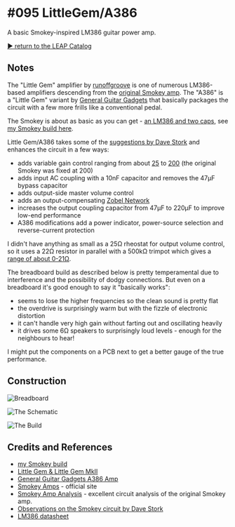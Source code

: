 # #095 LittleGem/A386

A basic Smokey-inspired LM386 guitar power amp.


[:arrow_forward: return to the LEAP Catalog](https://leap.tardate.com)

## Notes

The "Little Gem" amplifier by [runoffgroove](http://www.runoffgroove.com/littlegem.html)
is one of numerous LM386-based amplifiers descending from the [original Smokey amp](http://www.smokeyamps.com/).
The "A386" is a "Little Gem" variant by [General Guitar Gadgets](http://www.generalguitargadgets.com/effects-projects/amps/a386-amp/)
that basically packages the circuit with a few more frills like a conventional pedal.

The Smokey is about as basic as you can get - [an LM386 and two caps](http://www.electrosmash.com/smokey-amp-analysis),
see [my Smokey build here](../Smokey).

Little Gem/A386 takes some of the [suggestions by Dave Stork](http://www.blueguitar.org/new/schem/_ss/smokey.txt) and
enhances the circuit in a few ways:

* adds variable gain control ranging from about [25](https://www.wolframalpha.com/input/?i=2*15000%CE%A9%2F%28150+%2B+1%CE%A9%2F%281%2F1350+%2B+1%2F5000%29%29) to [200](https://www.wolframalpha.com/input/?i=2*15k%CE%A9%2F%28150+%2B+0%CE%A9%29) (the original Smokey was fixed at 200)
* adds input AC coupling with a 10nF capacitor and removes the 47μF bypass capacitor
* adds output-side master volume control
* adds an output-compensating [Zobel Network](http://en.wikipedia.org/wiki/Zobel_network)
* increases the output coupling capacitor from 47μF to 220μF to improve low-end performance
* A386 modifications add a power indicator, power-source selection and reverse-current protection

I didn't have anything as small as a 25Ω rheostat for output volume control, so it uses a 22Ω resistor in parallel with a 500kΩ trimpot which gives
a [range of about 0-21Ω](http://toolbox.tardate.com/?formula=22%7C500#ResistorCalculator).

The breadboard build as described below is pretty temperamental due to interference and the possibility of dodgy connections.
But even on a breadboard it's good enough to say it "basically works":

* seems to lose the higher frequencies so the clean sound is pretty flat
* the overdrive is surprisingly warm but with the fizzle of electronic distortion
* it can't handle very high gain without farting out and oscillating heavily
* it drives some 6Ω speakers to surprisingly loud levels - enough for the neighbours to hear!

I might put the components on a PCB next to get a better gauge of the true performance.


## Construction

![Breadboard](./assets/LittleGem_bb.jpg?raw=true)

![The Schematic](./assets/LittleGem_schematic.jpg?raw=true)

![The Build](./assets/LittleGem_build.jpg?raw=true)

## Credits and References
* [my Smokey build](../Smokey)
* [Little Gem & Little Gem MkII](http://www.runoffgroove.com/littlegem.html)
* [General Guitar Gadgets A386 Amp](http://www.generalguitargadgets.com/effects-projects/amps/a386-amp/)
* [Smokey Amps](http://www.smokeyamps.com/) - official site
* [Smokey Amp Analysis](http://www.electrosmash.com/smokey-amp-analysis) - excellent circuit analysis of the original Smokey amp.
* [Observations on the Smokey circuit by Dave Stork](http://www.blueguitar.org/new/schem/_ss/smokey.txt)
* [LM386 datasheet](https://www.futurlec.com/Linear/LM386N-3.shtml)
